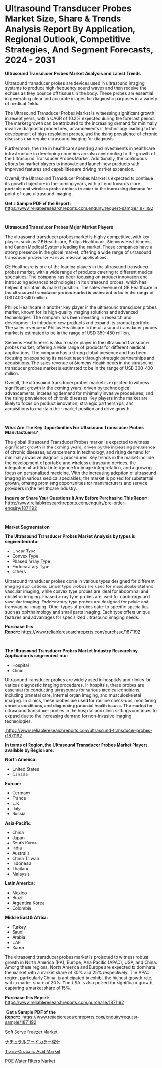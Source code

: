 <p><h1>Ultrasound Transducer Probes Market Size, Share & Trends Analysis Report By Application, Regional Outlook, Competitive Strategies, And Segment Forecasts, 2024 - 2031</h1></p><p><strong>Ultrasound Transducer Probes Market Analysis and Latest Trends</strong></p>
<p><p>Ultrasound transducer probes are devices used in ultrasound imaging systems to produce high-frequency sound waves and then receive the echoes as they bounce off tissues in the body. These probes are essential in generating clear and accurate images for diagnostic purposes in a variety of medical fields.</p><p>The Ultrasound Transducer Probes Market is witnessing significant growth in recent years, with a CAGR of 10.2% expected during the forecast period. The market growth can be attributed to the increasing demand for minimally invasive diagnostic procedures, advancements in technology leading to the development of high-resolution probes, and the rising prevalence of chronic diseases that require ultrasound imaging for diagnosis.</p><p>Furthermore, the rise in healthcare spending and investments in healthcare infrastructure in developing countries are also contributing to the growth of the Ultrasound Transducer Probes Market. Additionally, the continuous efforts by market players to innovate and launch new products with improved features and capabilities are driving market expansion.</p><p>Overall, the Ultrasound Transducer Probes Market is expected to continue its growth trajectory in the coming years, with a trend towards more portable and wireless probe options to cater to the increasing demand for point-of-care ultrasound imaging.</p></p>
<p><strong>Get a Sample PDF of the Report:&nbsp;</strong> <a href="https://www.reliableresearchreports.com/enquiry/request-sample/1871192">https://www.reliableresearchreports.com/enquiry/request-sample/1871192</a></p>
<p>&nbsp;</p>
<p><strong>Ultrasound Transducer Probes Major Market Players</strong></p>
<p><p>The ultrasound transducer probes market is highly competitive, with key players such as GE Healthcare, Philips Healthcare, Siemens Healthineers, and Canon Medical Systems leading the market. These companies have a strong presence in the global market, offering a wide range of ultrasound transducer probes for various medical applications.</p><p>GE Healthcare is one of the leading players in the ultrasound transducer probes market, with a wide range of products catering to different medical specialties. The company has been focusing on product innovation and introducing advanced technologies in its ultrasound probes, which has helped it maintain its market position. The sales revenue of GE Healthcare in the ultrasound transducer probes market is estimated to be in the range of USD 400-500 million.</p><p>Philips Healthcare is another key player in the ultrasound transducer probes market, known for its high-quality imaging solutions and advanced technologies. The company has been investing in research and development to introduce new products and expand its product portfolio. The sales revenue of Philips Healthcare in the ultrasound transducer probes market is estimated to be in the range of USD 350-450 million.</p><p>Siemens Healthineers is also a major player in the ultrasound transducer probes market, offering a wide range of products for different medical applications. The company has a strong global presence and has been focusing on expanding its market reach through strategic partnerships and acquisitions. The sales revenue of Siemens Healthineers in the ultrasound transducer probes market is estimated to be in the range of USD 300-400 million.</p><p>Overall, the ultrasound transducer probes market is expected to witness significant growth in the coming years, driven by technological advancements, increasing demand for minimally invasive procedures, and the rising prevalence of chronic diseases. Key players in the market are likely to focus on product innovation, strategic partnerships, and acquisitions to maintain their market position and drive growth.</p></p>
<p>&nbsp;</p>
<p><strong>What Are The Key Opportunities For Ultrasound Transducer Probes Manufacturers?</strong></p>
<p><p>The global Ultrasound Transducer Probes market is expected to witness significant growth in the coming years, driven by the increasing prevalence of chronic diseases, advancements in technology, and rising demand for minimally invasive diagnostic procedures. Key trends in the market include the development of portable and wireless ultrasound devices, the integration of artificial intelligence for image interpretation, and a growing focus on personalized medicine. With the increasing adoption of ultrasound imaging in various medical specialties, the market is poised for substantial growth, offering promising opportunities for manufacturers and service providers in the healthcare industry.</p></p>
<p><strong>Inquire or Share Your Questions If Any Before Purchasing This Report:</strong> <a href="https://www.reliableresearchreports.com/enquiry/pre-order-enquiry/1871192">https://www.reliableresearchreports.com/enquiry/pre-order-enquiry/1871192</a></p>
<p>&nbsp;</p>
<p><strong>Market Segmentation</strong></p>
<p><strong>The Ultrasound Transducer Probes Market Analysis by types is segmented into:</strong></p>
<p><ul><li>Linear Type</li><li>Convex Type</li><li>Phased Array Type</li><li>Endocavitary Type</li><li>Others</li></ul></p>
<p><p>Ultrasound transducer probes come in various types designed for different imaging applications. Linear type probes are used for musculoskeletal and vascular imaging, while convex type probes are ideal for abdominal and obstetric imaging. Phased array type probes are used for cardiology and vascular imaging. Endocavitary type probes are designed for pelvic and transvaginal imaging. Other types of probes cater to specific specialties such as ophthalmology and small parts imaging. Each type offers unique features and advantages for specialized ultrasound imaging needs.</p></p>
<p><strong>Purchase this Report:&nbsp;</strong><a href="https://www.reliableresearchreports.com/purchase/1871192">https://www.reliableresearchreports.com/purchase/1871192</a></p>
<p>&nbsp;</p>
<p><strong>The Ultrasound Transducer Probes Market Industry Research by Application is segmented into:</strong></p>
<p><ul><li>Hospital</li><li>Clinic</li></ul></p>
<p><p>Ultrasound transducer probes are widely used in hospitals and clinics for various diagnostic imaging procedures. In hospitals, these probes are essential for conducting ultrasounds for various medical conditions, including prenatal care, internal organ imaging, and musculoskeletal imaging. In clinics, these probes are used for routine check-ups, monitoring chronic conditions, and diagnosing potential health issues. The market for ultrasound transducer probes in the hospital and clinic settings continues to expand due to the increasing demand for non-invasive imaging technologies.</p></p>
<p><a href="https://www.reliableresearchreports.com/ultrasound-transducer-probes-r1871192">&nbsp;https://www.reliableresearchreports.com/ultrasound-transducer-probes-r1871192</a></p>
<p><strong>In terms of Region, the Ultrasound Transducer Probes Market Players available by Region are:</strong></p>
<p>
    <p> <strong> North America: </strong>
        <ul>
            <li>United States</li>
            <li>Canada</li>
        </ul>
        </p> 
    <p> <strong> Europe: </strong>
        <ul>
            <li>Germany</li>
            <li>France</li>
            <li>U.K.</li>
            <li>Italy</li>
            <li>Russia</li>
        </ul>
        </p> 
    <p> <strong> Asia-Pacific: </strong>
        <ul>
            <li>China</li>
            <li>Japan</li>
            <li>South Korea</li>
            <li>India</li>
            <li>Australia</li>
            <li>China Taiwan</li>
            <li>Indonesia</li>
            <li>Thailand</li>
            <li>Malaysia</li>
        </ul>
        </p> 
    <p> <strong> Latin America: </strong>
        <ul>
            <li>Mexico</li>
            <li>Brazil</li>
            <li>Argentina Korea</li>
            <li>Colombia</li>
        </ul>
        </p> 
    <p> <strong> Middle East & Africa: </strong>
        <ul>
            <li>Turkey</li>
            <li>Saudi</li>
            <li>Arabia</li>
            <li>UAE</li>
            <li>Korea</li>
        </ul>
    </p>
    </p>
<p><p>The ultrasound transducer probes market is projected to witness robust growth in North America (NA), Europe, Asia Pacific (APAC), USA, and China. Among these regions, North America and Europe are expected to dominate the market with a market share of 30% and 25% respectively. The APAC region, particularly China, is anticipated to exhibit the highest growth rate, with a market share of 20%. The USA is also poised for significant growth, capturing a market share of 15%.</p></p>
<p><strong>Purchase this Report: </strong><a href="https://www.reliableresearchreports.com/purchase/1871192">https://www.reliableresearchreports.com/purchase/1871192</a></p>
<p>&nbsp;<strong>Get a Sample PDF of the Report:&nbsp;&nbsp;</strong><a href="https://www.reliableresearchreports.com/enquiry/request-sample/1871192">https://www.reliableresearchreports.com/enquiry/request-sample/1871192</a></p>
<p><strong></strong></p>
<p><p><a href="https://www.linkedin.com/pulse/analyzing-soft-serve-freezer-market-global-industry-perspective-q0o5c?trackingId=AzrCQZqG%2FTOI3mdVA44iUA%3D%3D">Soft Serve Freezer Market</a></p><p><a href="https://github.com/CarlieShields/Market-Research-Report-List-1/blob/main/596362951328.md">ナチュラルフードカラー成分</a></p><p><a href="https://issuu.com/reportprime-2/docs/trans-crotonic-acid-market-size-2030.pptx">Trans-Crotonic Acid Market</a></p><p><a href="https://www.linkedin.com/pulse/decoding-poe-water-filters-market-metrics-share-trends-growth-eylqe?trackingId=S4goNviZISBVme92l8qmHA%3D%3D">POE Water Filters Market</a></p></p>